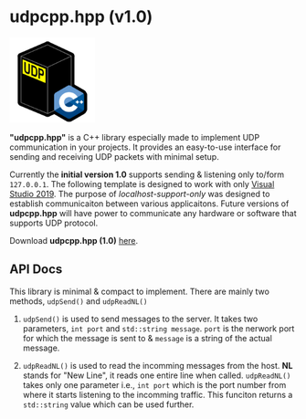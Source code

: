 # udpcpp.hpp (v1.0)

<img src="./images/udpcpp_logo_public.png" alt="udpcpp_logo_public" width="150" style="margin-right: 15px;">
<p><b>"udpcpp.hpp"</b> is a C++ library especially made to implement UDP communication in your projects. It provides an easy-to-use interface for sending and receiving UDP packets with minimal setup.

Currently the <b>initial version 1.0</b> supports sending & listening only to/form `127.0.0.1`. The following template is designed to work with only <a href="https://visualstudio.microsoft.com/vs/older-downloads/">Visual Studio 2019</a>. The purpose of <i>localhost-support-only</i> was designed to establish communicaiton between various applicaitons. Future versions of <b>udpcpp.hpp</b> will have power to communicate any hardware or software that supports UDP protocol.

Download <b>udpcpp.hpp (1.0)</b> <a href="https://drive.google.com/file/d/19bH2PnbeMV1ztyC8UBZ36HehlgtVG70C/view?usp=sharing">here</a>.

## API Docs

This library is minimal & compact to implement. There are mainly two methods, `udpSend()` and `udpReadNL()`
<br>
1.  `udpSend()` is used to send messages to the server. It takes two parameters, `int port` and `std::string message`. `port` is the nerwork port for which the message is sent to & `message` is a string of the actual message.

2.  `udpReadNL()` is used to read the incomming messages from the host. <b>NL</b> stands for "New Line", it reads one entire line when called. `udpReadNL()` takes only one parameter i.e., `int port` which is the port number from where it starts listening to the incomming traffic. This funciton returns a `std::string` value which can be used further.
